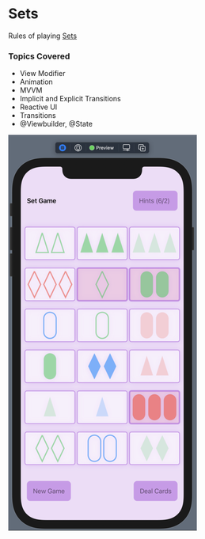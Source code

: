 # Sets

Rules of playing [Sets](https://en.wikipedia.org/wiki/Set_(card_game))

### Topics Covered 

* View Modifier
* Animation 
* MVVM 
* Implicit and Explicit Transitions
* Reactive UI
* Transitions
* @Viewbuilder, @State

![](https://github.com/Rhidz/CS193P-Spring2020/blob/master/Assignment%2003%20-%20Sets/Selected.png)

